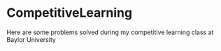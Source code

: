 # CompetitiveLearning
Here are some problems solved during my competitive learning class at Baylor University

